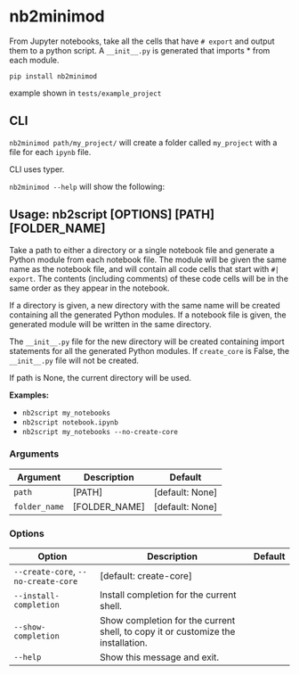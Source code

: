 # nb2minimod

From Jupyter notebooks, take all the cells that have `# export` and output them to a python script. A `__init__.py` is generated that imports * from each module.

`pip install nb2minimod`

example shown in `tests/example_project`

## CLI

`nb2minimod path/my_project/` will create a folder called `my_project` with a file for each `ipynb` file.

CLI uses typer.

`nb2minimod --help` will show the following:

## Usage: nb2script [OPTIONS] [PATH] [FOLDER_NAME]

Take a path to either a directory or a single notebook file and generate a Python module from each notebook file. The module will be given the same name as the notebook file, and will contain all code cells that start with `#| export`. The contents (including comments) of these code cells will be in the same order as they appear in the notebook.

If a directory is given, a new directory with the same name will be created containing all the generated Python modules. If a notebook file is given, the generated module will be written in the same directory.

The `__init__.py` file for the new directory will be created containing import statements for all the generated Python modules. If `create_core` is False, the `__init__.py` file will not be created.

If path is None, the current directory will be used.

**Examples:**
- `nb2script my_notebooks`
- `nb2script notebook.ipynb`
- `nb2script my_notebooks --no-create-core`

### Arguments
| Argument    | Description            | Default  |
|-------------|------------------------|----------|
| `path`      | [PATH]                 | [default: None] |
| `folder_name` | [FOLDER_NAME]         | [default: None] |

### Options
| Option                     | Description                                                       | Default                 |
|----------------------------|-------------------------------------------------------------------|-------------------------|
| `--create-core`, `--no-create-core` | [default: create-core]                                     |                         |
| `--install-completion`     | Install completion for the current shell.                        |                         |
| `--show-completion`        | Show completion for the current shell, to copy it or customize the installation. | |
| `--help`                   | Show this message and exit.                                      |                         |

